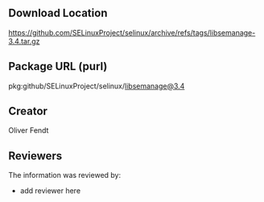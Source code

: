 ## Download Location

https://github.com/SELinuxProject/selinux/archive/refs/tags/libsemanage-3.4.tar.gz

## Package URL (purl)

pkg:github/SELinuxProject/selinux/libsemanage@3.4

## Creator

Oliver Fendt

## Reviewers

The information was reviewed by:

* add reviewer here
